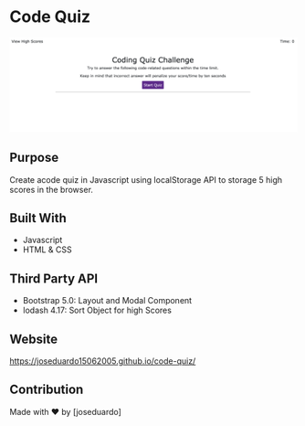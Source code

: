 # Code Quiz

![Mockup Screenshot](assets/images/ScreenShot.png)

## Purpose

Create acode quiz in Javascript using localStorage API to storage 5 high scores in the browser.

## Built With

- Javascript
- HTML & CSS

## Third Party API

- Bootstrap 5.0: Layout and Modal Component
- lodash 4.17: Sort Object for high Scores

## Website

https://joseduardo15062005.github.io/code-quiz/

## Contribution

Made with ❤️ by [joseduardo]
